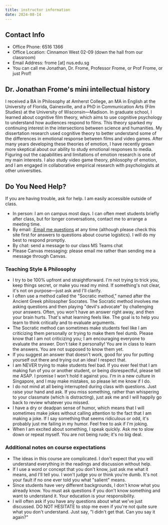 ```yaml
---
title: instructor information
date: 2024-08-14
---
```

## Contact Info

- Office Phone: 6516 1366
- Office Location: Cinnamon West 02-09 (down the hall from our classroom)
- Email Address: frome [at] nus.edu.sg
- You can call me Jonathan, Dr. Frome, Professor Frome, or Prof Frome, or just Prof!

## Dr. Jonathan Frome's mini intellectual history

I received a BA in Philosophy at Amherst College, an MA in English at the University of Florida, Gainesville, and a PhD in Communication Arts (Film Studies) at the University of Wisconsin—Madison. In graduate school, I learned about cognitive film theory, which aims to use cognitive psychology to understand how audiences respond to films. This theory sparked my continuing interest in the intersections between science and humanities. My dissertation research used cognitive theory to better understand some of the differences in emotional response between films and video games. After many years developing these theories of emotion, I have recently grown more skeptical about our ability to study emotional responses to media. Figuring out the capabilities and limitations of emotion research is one of my main interests. I also study video game theory, philosophy of emotion, and I am engaged in collaborative empirical research with psychologists at other universities.

## Do You Need Help?

If you are having trouble, ask for help. I am easily accessible outside of class.

- In person: I am on campus most days. I can often meet students briefly after class, but for longer conversations, contact me to arrange a meeting time.
- By email: [:Email me questions](../policies/tech-guidelines#course-email) at any time (although please check this site first for answers to questions about course logistics). I will do my best to respond promptly.
- By chat: send a message to our class MS Teams chat
- Please Canvas messaging: please email me rather than sending me a message through Canvas.

### Teaching Style & Philosophy

- I try to be 100% upfront and straightforward. I'm not trying to trick you, keep things secret, or make you read my mind. If something's not clear, it's not on purpose—just ask and I'll clarify.
- I often use a method called the "Socratic method," named after the Ancient Greek philosopher Socrates. The Socratic method involves me asking questions and then playing "devil's advocate" by challenging your answers. Often, you won't have an answer right away, and then your brain hurts. That's what learning feels like. The goal is to help you learn to think critically and to evaluate arguments.
- The Socratic method can sometimes make students feel like I am criticizing them personally or trying to make them feel dumb. Please know that I am not criticizing you; I am encouraging everyone to evaluate the answer. Don't take it personally! You are in class to learn the answers. You are not supposed to know them yet.
- If you suggest an answer that doesn't work, good for you for putting yourself out there and trying out an idea! I respect that.
- I am NEVER trying to make students feel bad. If you ever feel that I am making fun of you or another student, or being disrespectful, please tell me ASAP. I promise I won't hold it against you. I'm in a new culture in Singapore, and I may make mistakes, so please let me know if I do.
- I do not mind at all being interrupted during class with questions. Just raise your hand and ask. If you miss something, rather than whispering to your classmate (which is distracting), just ask me and I will happily go back to review whatever you missed.
- I have a dry or deadpan sense of humor, which means that I will sometimes make jokes without calling attention to the fact that I am making a joke. If I say something that seems ridiculous or odd, it's probably just me failing in my humor. Feel free to ask if I'm joking.
- When I am excited about something, I speak quickly. Ask me to slow down or repeat myself. You are not being rude; it's no big deal.

### Additional notes on course expectations

- The ideas in this course are complicated. I don't expect that you will understand everything in the readings and discussion without help.
- If I use a word or concept that you don't know, just ask me what it means, and I'll tell you. I won't judge you or think you're dumb. It's not your fault if no one ever told you what "salient" means.
- Since students have very different backgrounds, I don't know what you already know. You must ask questions if you don't know something and want to understand it. Your education is your responsibility.
- I will often ask if you have any questions about what we've just discussed. DO NOT HESITATE to stop me even if you're not quite sure what you don't understand. Just say, "I didn't get that. Can you say it again?"
